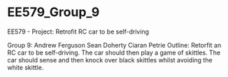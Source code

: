 # EE579_Group_9
EE579 - Project: Retrofit RC car to be self-driving

Group 9:
        Andrew Ferguson
        Sean Doherty
        Ciaran Petrie
Outline:
        Retorfit an RC car to be self-driving. The car should then play a game of skittles. The car should sense and then knock over black skittles whilst avoiding the white skittle.
